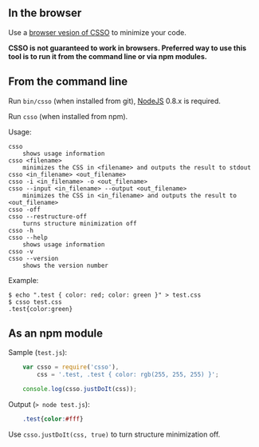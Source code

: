 ## In the browser

Use a [browser vesion of CSSO](http://css.github.com/csso/csso.html) to minimize your code.

**CSSO is not guaranteed to work in browsers. Preferred way to use this tool is to run it from the command line or via npm modules.**

## From the command line

Run `bin/csso` (when installed from git), [NodeJS](http://nodejs.org) 0.8.x is required.

Run `csso` (when installed from npm).

Usage:

    csso
        shows usage information
    csso <filename>
        minimizes the CSS in <filename> and outputs the result to stdout
    csso <in_filename> <out_filename>
    csso -i <in_filename> -o <out_filename>
    csso --input <in_filename> --output <out_filename>
        minimizes the CSS in <in_filename> and outputs the result to <out_filename>
    csso -off
    csso --restructure-off
        turns structure minimization off
    csso -h
    csso --help
        shows usage information
    csso -v
    csso --version
        shows the version number

Example:

    $ echo ".test { color: red; color: green }" > test.css
    $ csso test.css
    .test{color:green}

## As an npm module

Sample (`test.js`):
```js
    var csso = require('csso'),
        css = '.test, .test { color: rgb(255, 255, 255) }';

    console.log(csso.justDoIt(css));
```
Output (`> node test.js`):
```css
    .test{color:#fff}
```
Use `csso.justDoIt(css, true)` to turn structure minimization off.
